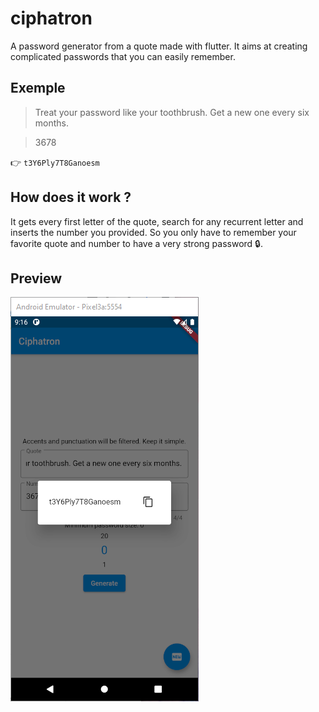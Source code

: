 # ciphatron

A password generator from a quote made with flutter. It aims at creating
complicated passwords that you can easily remember.

## Exemple

> Treat your password like your toothbrush. Get a new one every six months.

> 3678

👉 `t3Y6Ply7T8Ganoesm`

## How does it work ?

It gets every first letter of the quote, search for any recurrent letter and
inserts the number you provided. So you only have to remember your favorite
quote and number to have a very strong password 🔒.

## Preview

![Screenshot 1](preview/screenshot1.png)
